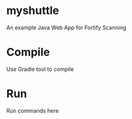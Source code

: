 # myshuttle
An example Java Web App for Fortify Scanning

# Compile
Use Gradle tool to compile

# Run
Run commands here
